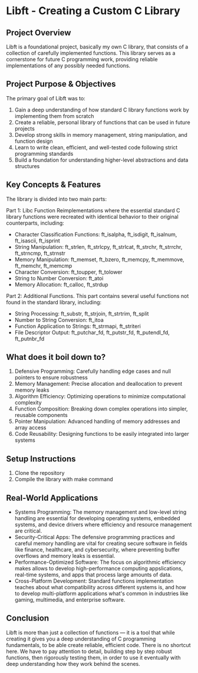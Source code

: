 # Libft - Creating a Custom C Library
## Project Overview
Libft is a foundational project, basically my own C library, that consists of a collection of carefully implemented functions. This library serves as a cornerstone for future C programming work, providing reliable implementations of any possibly needed functions.
## Project Purpose & Objectives
The primary goal of Libft was to:
1. Gain a deep understanding of how standard C library functions work by implementing them from scratch
2. Create a reliable, personal library of functions that can be used in future projects
3. Develop strong skills in memory management, string manipulation, and function design
4. Learn to write clean, efficient, and well-tested code following strict programming standards
5. Build a foundation for understanding higher-level abstractions and data structures

## Key Concepts & Features
The library is divided into two main parts:

Part 1: Libc Function Reimplementations where the essential standard C library functions were recreated with identical behavior to their original counterparts, including:
- Character Classification Functions: ft_isalpha, ft_isdigit, ft_isalnum, ft_isascii, ft_isprint
- String Manipulation: ft_strlen, ft_strlcpy, ft_strlcat, ft_strchr, ft_strrchr, ft_strncmp, ft_strnstr
- Memory Manipulation: ft_memset, ft_bzero, ft_memcpy, ft_memmove, ft_memchr, ft_memcmp
- Character Conversion: ft_toupper, ft_tolower
- String to Number Conversion: ft_atoi
- Memory Allocation: ft_calloc, ft_strdup

Part 2: Additional Functions.
This part contains several useful functions not found in the standard library, including:
- String Processing: ft_substr, ft_strjoin, ft_strtrim, ft_split
- Number to String Conversion: ft_itoa
- Function Application to Strings: ft_strmapi, ft_striteri
- File Descriptor Output: ft_putchar_fd, ft_putstr_fd, ft_putendl_fd, ft_putnbr_fd

## What does it boil down to?
1. Defensive Programming: Carefully handling edge cases and null pointers to ensure robustness
2. Memory Management: Precise allocation and deallocation to prevent memory leaks
3. Algorithm Efficiency: Optimizing operations to minimize computational complexity
4. Function Composition: Breaking down complex operations into simpler, reusable components
5. Pointer Manipulation: Advanced handling of memory addresses and array access
6. Code Reusability: Designing functions to be easily integrated into larger systems

## Setup Instructions
1. Clone the repository
2. Compile the library with make command

## Real-World Applications
- Systems Programming: The memory management and low-level string handling are essential for developing operating systems, embedded systems, and device drivers where efficiency and resource management are critical.
- Security-Critical Apps: The defensive programming practices and careful memory handling are vital for creating secure software in fields like finance, healthcare, and cybersecurity, where preventing buffer overflows and memory leaks is essential.
- Performance-Optimized Software: The focus on algorithmic efficiency makes allows to develop high-performance computing appslications, real-time systems, and apps that process large amounts of data.
- Cross-Platform Development: Standard functions implementation teaches about what compatibility across different systems is, and how to develop multi-platform applications what's common in industries like gaming, multimedia, and enterprise software.

## Conclusion
Libft is more than just a collection of functions — it is a tool that while creating it gives you a deep understanding of C programming fundamentals, to be able create reliable, efficient code.
There is no shortcut here. We have to pay attention to detail, building step by step robust functions, then rigorously testing them, in order to use it eventually with deep understanding how they work behind the scenes.

